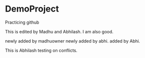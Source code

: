 # DemoProject
Practicing github

This is edited by Madhu and Abhilash.
I am also good.

<html>
<head>
<script></script>
</head>
<body></body>
<html>
newly added by madhuowner
newly added by abhi.
<html>added by Abhi.

This is Abhilash testing on conflicts.

